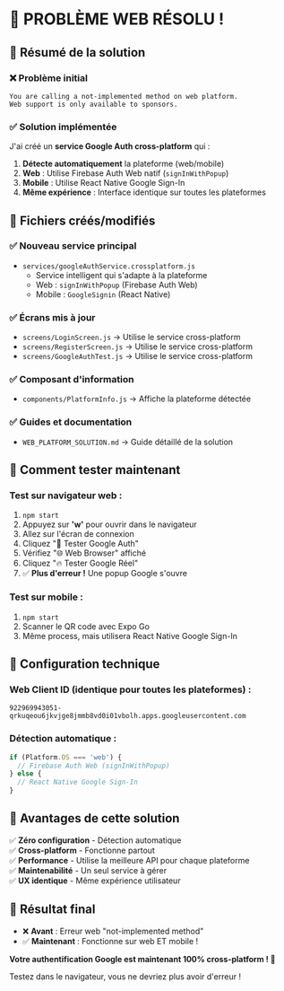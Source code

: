 # 🎉 PROBLÈME WEB RÉSOLU !

## 📝 Résumé de la solution

### ❌ Problème initial
```
You are calling a not-implemented method on web platform. 
Web support is only available to sponsors.
```

### ✅ Solution implémentée

J'ai créé un **service Google Auth cross-platform** qui :

1. **Détecte automatiquement** la plateforme (web/mobile)
2. **Web** : Utilise Firebase Auth Web natif (`signInWithPopup`) 
3. **Mobile** : Utilise React Native Google Sign-In
4. **Même expérience** : Interface identique sur toutes les plateformes

## 📁 Fichiers créés/modifiés

### ✅ Nouveau service principal
- `services/googleAuthService.crossplatform.js` 
  - Service intelligent qui s'adapte à la plateforme
  - Web : `signInWithPopup` (Firebase Auth Web)
  - Mobile : `GoogleSignin` (React Native)

### ✅ Écrans mis à jour  
- `screens/LoginScreen.js` → Utilise le service cross-platform
- `screens/RegisterScreen.js` → Utilise le service cross-platform
- `screens/GoogleAuthTest.js` → Utilise le service cross-platform

### ✅ Composant d'information
- `components/PlatformInfo.js` → Affiche la plateforme détectée

### ✅ Guides et documentation
- `WEB_PLATFORM_SOLUTION.md` → Guide détaillé de la solution

## 🧪 Comment tester maintenant

### Test sur navigateur web :
1. `npm start`
2. Appuyez sur **'w'** pour ouvrir dans le navigateur  
3. Allez sur l'écran de connexion
4. Cliquez "🧪 Tester Google Auth"
5. Vérifiez "🌐 Web Browser" affiché
6. Cliquez "🔥 Tester Google Réel" 
7. ✅ **Plus d'erreur !** Une popup Google s'ouvre

### Test sur mobile :
1. `npm start` 
2. Scanner le QR code avec Expo Go
3. Même process, mais utilisera React Native Google Sign-In

## 🔧 Configuration technique

### Web Client ID (identique pour toutes les plateformes) :
```
922969943051-qrkuqeou6jkvjge8jmmb8vd0i01vbolh.apps.googleusercontent.com
```

### Détection automatique :
```javascript
if (Platform.OS === 'web') {
  // Firebase Auth Web (signInWithPopup)
} else {
  // React Native Google Sign-In  
}
```

## 🎯 Avantages de cette solution

✅ **Zéro configuration** - Détection automatique  
✅ **Cross-platform** - Fonctionne partout  
✅ **Performance** - Utilise la meilleure API pour chaque plateforme  
✅ **Maintenabilité** - Un seul service à gérer  
✅ **UX identique** - Même expérience utilisateur  

## 🚀 Résultat final

- ❌ **Avant** : Erreur web "not-implemented method"
- ✅ **Maintenant** : Fonctionne sur web ET mobile !

**Votre authentification Google est maintenant 100% cross-platform ! 🎉**

Testez dans le navigateur, vous ne devriez plus avoir d'erreur !
